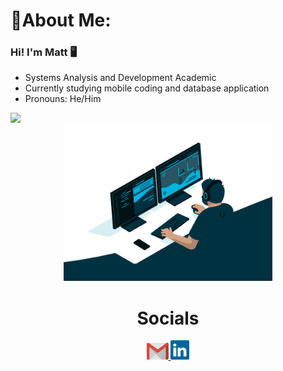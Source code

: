 <div>
    <h1>🌠About Me:</h1>
</div>

### Hi! I'm Matt 🖥️

-  Systems Analysis and Development Academic
-  Currently studying mobile coding and database application
-  Pronouns: He/Him

<div>
    <img height="180em" src="https://github-readme-stats.vercel.app/api?username=harutetsuh&rank_icon=github&theme=dracula"/>
</div>
 <div align="center"> 
        <div style="display: inline-block">
            <img align="left" width="auto" height="250" alt="coding-time" src="./gif/code.gif">
        </div>
<div align="center">  
    <h1 align="center">Socials</h1>
       <a href = "mailto: mtelles422@gmail.com">
          <img width="35" src="./svg/gmail.svg">
        </a>
        <a href = "https://www.linkedin.com/in/mtell-es/">
          <img width="30" src="./svg/linkedin.svg">
        </a>
</div>
